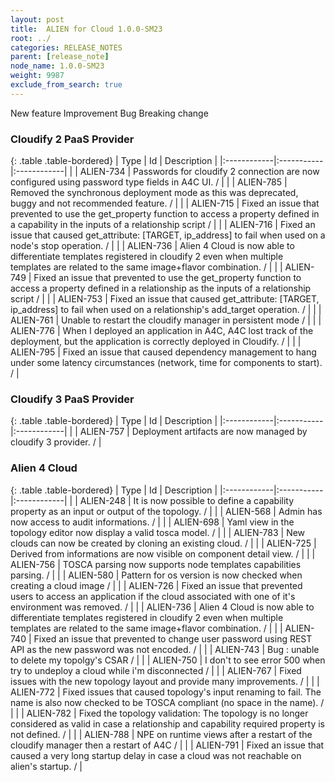 ```yaml
---
layout: post
title:  ALIEN for Cloud 1.0.0-SM23
root: ../
categories: RELEASE_NOTES
parent: [release_note]
node_name: 1.0.0-SM23
weight: 9987
exclude_from_search: true
---
```





<i class="fa fa-plus text-success"></i> New feature <i class="fa fa-level-up text-primary"></i> Improvement  <i class="fa fa-bug text-danger"></i> Bug <i class="fa fa-exclamation-triangle text-warning"></i> Breaking change


### Cloudify 2 PaaS Provider



  {: .table .table-bordered}
  | Type        | Id         | Description |
  |:------------|:-----------|:------------|
      |  <i class="fa fa-level-up text-primary"></i> | ALIEN-734 | Passwords for cloudify 2 connection are now configured using password type fields in A4C UI. /  |
    |  <i class="fa fa-level-up text-primary"></i> | ALIEN-785 | Removed the synchronous deployment mode as this was deprecated, buggy and not recommended feature. /  |
      |  <i class="fa fa-bug text-danger"></i> | ALIEN-715 | Fixed an issue that prevented to use the get_property function to access a property defined in a capability in the inputs of a relationship script /  |
    |  <i class="fa fa-bug text-danger"></i> | ALIEN-716 | Fixed an issue that caused get_attribute: [TARGET, ip_address] to fail when used on a node's stop operation. /  |
    |  <i class="fa fa-bug text-danger"></i> | ALIEN-736 | Alien 4 Cloud is now able to differentiate templates registered in cloudify 2 even when multiple templates are related to the same image+flavor combination. /  |
    |  <i class="fa fa-bug text-danger"></i> | ALIEN-749 | Fixed an issue that prevented to use the get_property function to access a property defined in a relationship as the inputs of a relationship script /  |
    |  <i class="fa fa-bug text-danger"></i> | ALIEN-753 | Fixed an issue that caused get_attribute: [TARGET, ip_address] to fail when used on a relationship's add_target operation. /  |
    |  <i class="fa fa-bug text-danger"></i> | ALIEN-761 | Unable to restart the cloudify manager in persistent mode /  |
    |  <i class="fa fa-bug text-danger"></i> | ALIEN-776 | When I deployed an application in A4C, A4C lost track of the deployment, but the application is correctly deployed in Cloudify. /  |
    |  <i class="fa fa-bug text-danger"></i> | ALIEN-795 | Fixed an issue that caused dependency management to hang under some latency circumstances (network, time for components to start). /  |
  


### Cloudify 3 PaaS Provider



  {: .table .table-bordered}
  | Type        | Id         | Description |
  |:------------|:-----------|:------------|
      |  <i class="fa fa-level-up text-primary"></i> | ALIEN-757 | Deployment artifacts are now managed by cloudify 3 provider. /  |
    


### Alien 4 Cloud



  {: .table .table-bordered}
  | Type        | Id         | Description |
  |:------------|:-----------|:------------|
    |  <i class="fa fa-plus text-success"></i> | ALIEN-248 | It is now possible to define a capability property as an input or output of the topology. /  |
    |  <i class="fa fa-plus text-success"></i> | ALIEN-568 | Admin has now access to audit informations. /  |
    |  <i class="fa fa-plus text-success"></i> | ALIEN-698 | Yaml view in the topology editor now display a valid tosca model. /  |
    |  <i class="fa fa-plus text-success"></i> | ALIEN-783 | New clouds can now be created by cloning an existing cloud. /  |
      |  <i class="fa fa-level-up text-primary"></i> | ALIEN-725 | Derived from informations are now visible on component detail view. /  |
    |  <i class="fa fa-level-up text-primary"></i> | ALIEN-756 | TOSCA parsing now supports node templates capabilities parsing. /  |
      |  <i class="fa fa-bug text-danger"></i> | ALIEN-580 | Pattern for os version is now checked when creating a cloud image /  |
    |  <i class="fa fa-bug text-danger"></i> | ALIEN-726 | Fixed an issue that prevented users to access an application if the cloud associated with one of it's environment was removed. /  |
    |  <i class="fa fa-bug text-danger"></i> | ALIEN-736 | Alien 4 Cloud is now able to differentiate templates registered in cloudify 2 even when multiple templates are related to the same image+flavor combination. /  |
    |  <i class="fa fa-bug text-danger"></i> | ALIEN-740 | Fixed an issue that prevented to change user password using REST API as the new password was not encoded. /  |
    |  <i class="fa fa-bug text-danger"></i> | ALIEN-743 | Bug : unable to delete my topolgy's CSAR /  |
    |  <i class="fa fa-bug text-danger"></i> | ALIEN-750 | I don't to see error 500 when try to undeploy a cloud while i'm disconnected /  |
    |  <i class="fa fa-bug text-danger"></i> | ALIEN-767 | Fixed issues with the new topology layout and provide many improvements. /  |
    |  <i class="fa fa-bug text-danger"></i> | ALIEN-772 | Fixed issues that caused topology's input renaming to fail. The name is also now checked to be TOSCA compliant (no space in the name). /  |
    |  <i class="fa fa-bug text-danger"></i> | ALIEN-782 | Fixed the topology validation: The topology is no longer considered as valid in case a relationship and capability required property is not defined. /  |
    |  <i class="fa fa-bug text-danger"></i> | ALIEN-788 | NPE on runtime views after a restart of the cloudify manager then a restart of A4C /  |
    |  <i class="fa fa-bug text-danger"></i> | ALIEN-791 | Fixed an issue that caused a very long startup delay in case a cloud was not reachable on alien's startup. /  |
  

